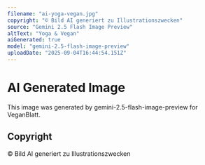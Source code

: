 ```yaml
---
filename: "ai-yoga-vegan.jpg"
copyright: "© Bild AI generiert zu Illustrationszwecken"
source: "Gemini 2.5 Flash Image Preview"
altText: "Yoga & Vegan"
aiGenerated: true
model: "gemini-2.5-flash-image-preview"
uploadDate: "2025-09-04T16:44:54.151Z"
---
```


# AI Generated Image

This image was generated by gemini-2.5-flash-image-preview for VeganBlatt.

## Copyright
© Bild AI generiert zu Illustrationszwecken
